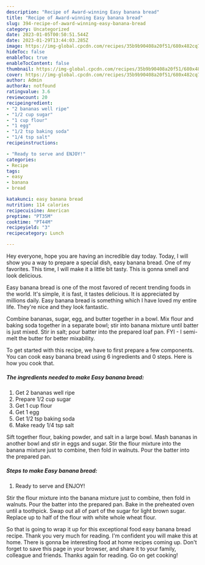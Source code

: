 ```yaml
---
description: "Recipe of Award-winning Easy banana bread"
title: "Recipe of Award-winning Easy banana bread"
slug: 394-recipe-of-award-winning-easy-banana-bread
category: Uncategorized
date: 2023-01-05T00:50:51.544Z
date: 2023-01-29T13:44:03.285Z
image: https://img-global.cpcdn.com/recipes/35b9b90408a20f51/680x482cq70/easy-banana-bread-recipe-main-photo.jpg
hideToc: false
enableToc: true
enableTocContent: false
thumbnail: https://img-global.cpcdn.com/recipes/35b9b90408a20f51/680x482cq70/easy-banana-bread-recipe-main-photo.jpg
cover: https://img-global.cpcdn.com/recipes/35b9b90408a20f51/680x482cq70/easy-banana-bread-recipe-main-photo.jpg
author: Admin
authorAv: notfound
ratingvalue: 3.6
reviewcount: 20
recipeingredient:
- "2 bananas well ripe"
- "1/2 cup sugar"
- "1 cup flour"
- "1 egg"
- "1/2 tsp baking soda"
- "1/4 tsp salt"
recipeinstructions:

- "Ready to serve and ENJOY!"
categories:
- Recipe
tags:
- easy
- banana
- bread

katakunci: easy banana bread 
nutrition: 114 calories
recipecuisine: American
preptime: "PT35M"
cooktime: "PT44M"
recipeyield: "3"
recipecategory: Lunch

---
```



Hey everyone, hope you are having an incredible day today. Today, I will show you a way to prepare a special dish, easy banana bread. One of my favorites. This time, I will make it a little bit tasty. This is gonna smell and look delicious.

Easy banana bread is one of the most favored of recent trending foods in the world. It's simple, it is fast, it tastes delicious. It is appreciated by millions daily. Easy banana bread is something which I have loved my entire life. They're nice and they look fantastic.

Combine bananas, sugar, egg, and butter together in a bowl. Mix flour and baking soda together in a separate bowl; stir into banana mixture until batter is just mixed. Stir in salt; pour batter into the prepared loaf pan. FYI - I semi-melt the butter for better mixability.


To get started with this recipe, we have to first prepare a few components. You can cook easy banana bread using 6 ingredients and 0 steps. Here is how you cook that.

<!--inarticleads1-->

##### The ingredients needed to make Easy banana bread:

1. Get 2 bananas well ripe
1. Prepare 1/2 cup sugar
1. Get 1 cup flour
1. Get 1 egg
1. Get 1/2 tsp baking soda
1. Make ready 1/4 tsp salt


Sift together flour, baking powder, and salt in a large bowl. Mash bananas in another bowl and stir in eggs and sugar. Stir the flour mixture into the banana mixture just to combine, then fold in walnuts. Pour the batter into the prepared pan. 

<!--inarticleads2-->

##### Steps to make Easy banana bread:


1. Ready to serve and ENJOY!

Stir the flour mixture into the banana mixture just to combine, then fold in walnuts. Pour the batter into the prepared pan. Bake in the preheated oven until a toothpick. Swap out all of part of the sugar for light brown sugar. Replace up to half of the flour with white whole wheat flour. 

So that is going to wrap it up for this exceptional food easy banana bread recipe. Thank you very much for reading. I'm confident you will make this at home. There is gonna be interesting food at home recipes coming up. Don't forget to save this page in your browser, and share it to your family, colleague and friends. Thanks again for reading. Go on get cooking!
